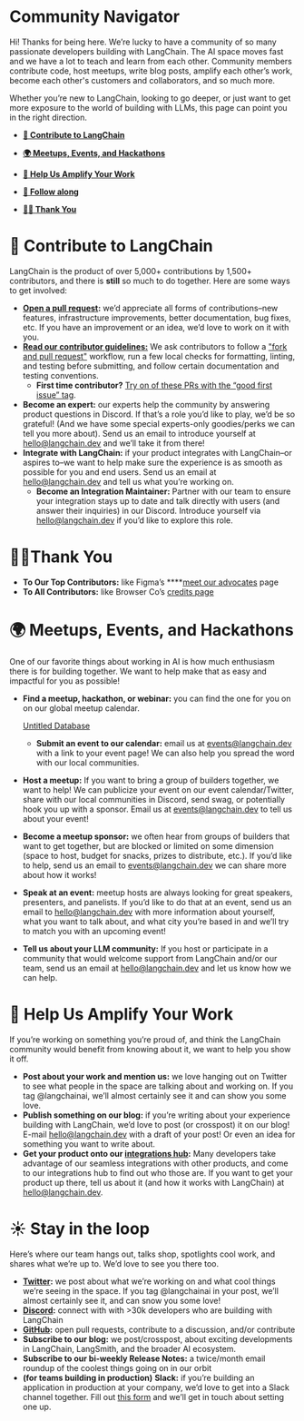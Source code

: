# Community Navigator

Hi! Thanks for being here. We’re lucky to have a community of so many passionate developers building with LangChain. The AI space moves fast and we have a lot to teach and learn from each other. Community members contribute code, host meetups, write blog posts, amplify each other’s work, become each other's customers and collaborators, and so much more. 

Whether you’re new to LangChain, looking to go deeper, or just want to get more exposure to the world of building with LLMs, this page can point you in the right direction. 

- [**🦜 Contribute to LangChain**](https://www.notion.so/LangChain-Community-Navigator-9915c5057edc426da06c6883092c16f1?pvs=21)

- [**🌍 Meetups, Events, and Hackathons**](https://www.notion.so/LangChain-Community-Navigator-9915c5057edc426da06c6883092c16f1?pvs=21)

- [**📣 Help Us Amplify Your Work**](https://www.notion.so/LangChain-Community-Navigator-9915c5057edc426da06c6883092c16f1?pvs=21)

- [**💬 Follow along**](https://www.notion.so/LangChain-Community-Navigator-9915c5057edc426da06c6883092c16f1?pvs=21)

- [**🙏🏼 Thank You**](https://www.notion.so/LangChain-Community-Navigator-9915c5057edc426da06c6883092c16f1?pvs=21)

# 🦜 Contribute to LangChain

LangChain is the product of over 5,000+ contributions by 1,500+ contributors, and there is ******still****** so much to do together. Here are some ways to get involved:

- **[Open a pull request](https://github.com/langchain-ai/langchain/issues):** we’d appreciate all forms of contributions–new features, infrastructure improvements, better documentation, bug fixes, etc. If you have an improvement or an idea, we’d love to work on it with you.
- **[Read our contributor guidelines:](https://github.com/langchain-ai/langchain/blob/bbd22b9b761389a5e40fc45b0570e1830aabb707/.github/CONTRIBUTING.md)** We ask contributors to follow a ["fork and pull request"](https://docs.github.com/en/get-started/quickstart/contributing-to-projects) workflow, run a few local checks for formatting, linting, and testing before submitting, and follow certain documentation and testing conventions.
    - **First time contributor?** [Try on of these PRs with the “good first issue” tag](https://github.com/langchain-ai/langchain/contribute).
- **Become an expert:** our experts help the community by answering product questions in Discord. If that’s a role you’d like to play, we’d be so grateful! (And we have some special experts-only goodies/perks we can tell you more about). Send us an email to introduce yourself at hello@langchain.dev and we’ll take it from there!
- **Integrate with LangChain:** if your product integrates with LangChain–or aspires to–we want to help make sure the experience is as smooth as possible for you and end users. Send us an email at hello@langchain.dev and tell us what you’re working on.
    - **Become an Integration Maintainer:** Partner with our team to ensure your integration stays up to date and talk directly with users (and answer their inquiries) in our Discord. Introduce yourself via hello@langchain.dev if you’d like to explore this role.

# 🙏🏼Thank You

- **To Our Top Contributors:** like Figma’s ****[meet our advocates](https://friends.figma.com/become-a-community-advocate/) page
- **To All Contributors:** like Browser Co’s [credits page](https://arc.net/credits)

# 🌍 Meetups, Events, and Hackathons

One of our favorite things about working in AI is how much enthusiasm there is for building together. We want to help make that as easy and impactful for you as possible! 

- **Find a meetup, hackathon, or webinar:** you can find the one for you on on our global meetup calendar.
    
    [Untitled Database](https://www.notion.so/1c02940f558c4ba28b757a92ee670354?pvs=21)
    
    - **Submit an event to our calendar:** email us at events@langchain.dev with a link to your event page! We can also help you spread the word with our local communities.
- **Host a meetup:** If you want to bring a group of builders together, we want to help! We can publicize your event on our event calendar/Twitter, share with our local communities in Discord, send swag, or potentially hook you up with a sponsor. Email us at events@langchain.dev to tell us about your event!
- **Become a meetup sponsor:** we often hear from groups of builders that want to get together, but are blocked or limited on some dimension (space to host, budget for snacks, prizes to distribute, etc.). If you’d like to help, send us an email to events@langchain.dev we can share more about how it works!
- **Speak at an event:** meetup hosts are always looking for great speakers, presenters, and panelists. If you’d like to do that at an event, send us an email to hello@langchain.dev with more information about yourself, what you want to talk about, and what city you’re based in and we’ll try to match you with an upcoming event!
- **Tell us about your LLM community:** If you host or participate in a community that would welcome support from LangChain and/or our team, send us an email at hello@langchain.dev and let us know how we can help.

# 📣 Help Us Amplify Your Work

If you’re working on something you’re proud of, and think the LangChain community would benefit from knowing about it, we want to help you show it off.

- **Post about your work and mention us:** we love hanging out on Twitter to see what people in the space are talking about and working on. If you tag @langchainai, we’ll almost certainly see it and can show you some love.
- **Publish something on our blog:** if you’re writing about your experience building with LangChain, we’d love to post (or crosspost) it on our blog! E-mail hello@langchain.dev with a draft of your post! Or even an idea for something you want to write about.
- **Get your product onto our [integrations hub](https://integrations.langchain.com/):** Many developers take advantage of our seamless integrations with other products, and come to our integrations hub to find out who those are. If you want to get your product up there, tell us about it (and how it works with LangChain) at hello@langchain.dev.

# ☀️ Stay in the loop

Here’s where our team hangs out, talks shop, spotlights cool work, and shares what we’re up to. We’d love to see you there too.

- **[Twitter](https://twitter.com/LangChainAI):** we post about what we’re working on and what cool things we’re seeing in the space. If you tag @langchainai in your post, we’ll almost certainly see it, and can snow you some love!
- **[Discord](https://discord.gg/6adMQxSpJS):** connect with with >30k developers who are building with LangChain
- **[GitHub](https://github.com/langchain-ai/langchain):** open pull requests, contribute to a discussion, and/or contribute
- **Subscribe to our blog:** we post/crosspost, about exciting developments in LangChain, LangSmith, and the broader AI ecosystem.
- **Subscribe to our bi-weekly Release Notes:** a twice/month email roundup of the coolest things going on in our orbit
- **(for teams building in production)** **Slack:** if you’re building an application in production at your company, we’d love to get into a Slack channel together. Fill out [this form](https://airtable.com/appwQzlErAS2qiP0L/shrGtGaVBVAz7NcV2) and we’ll get in touch about setting one up.
